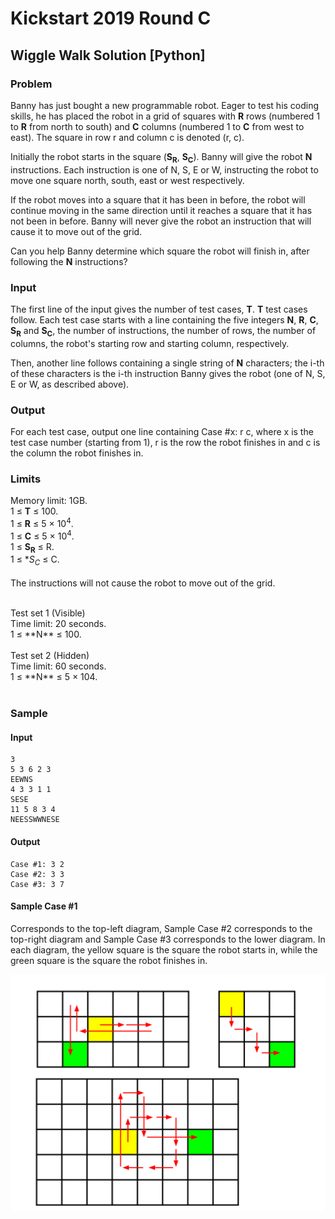 # Kickstart 2019 Round C
##  Wiggle Walk Solution [Python]

### Problem
Banny has just bought a new programmable robot. Eager to test his coding skills, he has placed the robot in a grid of squares with **R** rows (numbered 1 to **R** from north to south) and **C** columns (numbered 1 to **C** from west to east). The square in row r and column c is denoted (r, c).

Initially the robot starts in the square (**S<sub>R</sub>**, **S<sub>C</sub>**). Banny will give the robot **N** instructions. Each instruction is one of N, S, E or W, instructing the robot to move one square north, south, east or west respectively.

If the robot moves into a square that it has been in before, the robot will continue moving in the same direction until it reaches a square that it has not been in before. Banny will never give the robot an instruction that will cause it to move out of the grid.

Can you help Banny determine which square the robot will finish in, after following the **N** instructions?

### Input
The first line of the input gives the number of test cases, **T**. **T** test cases follow. Each test case starts with a line containing the five integers **N**, **R**, **C**, **S<sub>R</sub>** and **S<sub>C</sub>**, the number of instructions, the number of rows, the number of columns, the robot's starting row and starting column, respectively.

Then, another line follows containing a single string of **N** characters; the i-th of these characters is the i-th instruction Banny gives the robot (one of N, S, E or W, as described above).

### Output
For each test case, output one line containing Case #x: r c, where x is the test case number (starting from 1), r is the row the robot finishes in and c is the column the robot finishes in.

### Limits

Memory limit: 1GB.<br/>
1 ≤ **T** ≤ 100.<br/>
1 ≤ **R** ≤ 5 × 10<sup>4</sup>.<br/>
1 ≤ **C** ≤ 5 × 10<sup>4</sup>.<br/>
1 ≤ **S<sub>R</sub>** ≤ R.<br/>
1 ≤ **S<sub>C</sub>* ≤ C.<br/>
<br/>
The instructions will not cause the robot to move out of the grid.<br />

<br />
Test set 1 (Visible)<br/>
Time limit: 20 seconds.<br />
1 ≤ **N** ≤ 100.<br />
<br />
Test set 2 (Hidden)<br />
Time limit: 60 seconds.<br />
1 ≤ **N** ≤ 5 × 104.<br /><br />

### Sample
#### Input
```
3
5 3 6 2 3
EEWNS
4 3 3 1 1
SESE
11 5 8 3 4
NEESSWWNESE
```
#### Output
```
Case #1: 3 2
Case #2: 3 3
Case #3: 3 7
```
  
#### Sample Case #1
Corresponds to the top-left diagram, Sample Case #2 corresponds to the top-right diagram and Sample Case #3 corresponds to the lower diagram. In each diagram, the yellow square is the square the robot starts in, while the green square is the square the robot finishes in.

<img src="./describe.svg" />